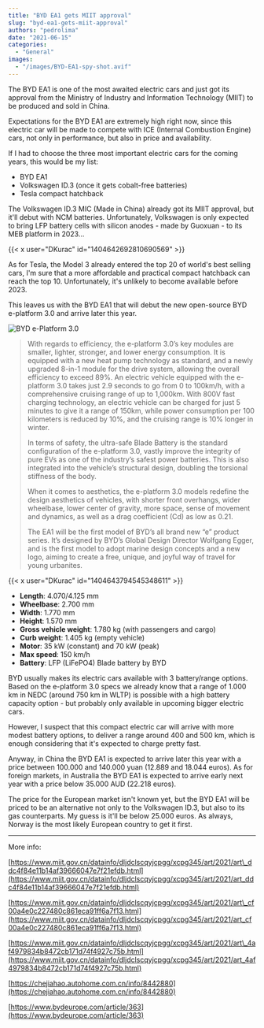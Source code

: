```yaml
---
title: "BYD EA1 gets MIIT approval"
slug: "byd-ea1-gets-miit-approval"
authors: "pedrolima"
date: "2021-06-15"
categories:
  - "General"
images:
  - "/images/BYD-EA1-spy-shot.avif"
---
```


The BYD EA1 is one of the most awaited electric cars and just got its approval from the Ministry of Industry and Information Technology (MIIT) to be produced and sold in China.

Expectations for the BYD EA1 are extremely high right now, since this electric car will be made to compete with ICE (Internal Combustion Engine) cars, not only in performance, but also in price and availability.

If I had to choose the three most important electric cars for the coming years, this would be my list:

- BYD EA1
- Volkswagen ID.3 (once it gets cobalt-free batteries)
- Tesla compact hatchback

The Volkswagen ID.3 MIC (Made in China) already got its MIIT approval, but it'll debut with NCM batteries. Unfortunately, Volkswagen is only expected to bring LFP battery cells with silicon anodes - made by Guoxuan - to its MEB platform in 2023...

{{< x user="DKurac" id="1404642692810690569" >}}

As for Tesla, the Model 3 already entered the top 20 of world's best selling cars, I'm sure that a more affordable and practical compact hatchback can reach the top 10. Unfortunately, it's unlikely to become available before 2023.

This leaves us with the BYD EA1 that will debut the new open-source BYD e-platform 3.0 and arrive later this year.

![BYD e-Platform 3.0](images/BYD-e-Platform-3.0.avif)

> With regards to efficiency, the e-platform 3.0’s key modules are smaller, lighter, stronger, and lower energy consumption. It is equipped with a new heat pump technology as standard, and a newly upgraded 8-in-1 module for the drive system, allowing the overall efficiency to exceed 89%. An electric vehicle equipped with the e-platform 3.0 takes just 2.9 seconds to go from 0 to 100km/h, with a comprehensive cruising range of up to 1,000km. With 800V fast charging technology, an electric vehicle can be charged for just 5 minutes to give it a range of 150km, while power consumption per 100 kilometers is reduced by 10%, and the cruising range is 10% longer in winter.
> 
> In terms of safety, the ultra-safe Blade Battery is the standard configuration of the e-platform 3.0, vastly improve the integrity of pure EVs as one of the industry’s safest power batteries. This is also integrated into the vehicle’s structural design, doubling the torsional stiffness of the body.
> 
> When it comes to aesthetics, the e-platform 3.0 models redefine the design aesthetics of vehicles, with shorter front overhangs, wider wheelbase, lower center of gravity, more space, sense of movement and dynamics, as well as a drag coefficient (Cd) as low as 0.21.
> 
> The EA1 will be the first model of BYD’s all brand new “e” product series. It’s designed by BYD’s Global Design Director Wolfgang Egger, and is the first model to adopt marine design concepts and a new logo, aiming to create a free, unique, and joyful way of travel for young urbanites.

{{< x user="DKurac" id="1404643794545348611" >}}

- **Length**: 4.070/4.125 mm
- **Wheelbase**: 2.700 mm
- **Width**: 1.770 mm
- **Height**: 1.570 mm
- **Gross vehicle weight**: 1.780 kg (with passengers and cargo)
- **Curb weight**: 1.405 kg (empty vehicle)
- **Motor**: 35 kW (constant) and 70 kW (peak)
- **Max speed**: 150 km/h
- **Battery**: LFP (LiFePO4) Blade battery by BYD

BYD usually makes its electric cars available with 3 battery/range options. Based on the e-platform 3.0 specs we already know that a range of 1.000 km in NEDC (around 750 km in WLTP) is possible with a high battery capacity option - but probably only available in upcoming bigger electric cars.

However, I suspect that this compact electric car will arrive with more modest battery options, to deliver a range around 400 and 500 km, which is enough considering that it's expected to charge pretty fast.

Anyway, in China the BYD EA1 is expected to arrive later this year with a price between 100.000 and 140.000 yuan (12.889 and 18.044 euros). As for foreign markets, in Australia the BYD EA1 is expected to arrive early next year with a price below 35.000 AUD (22.218 euros).

The price for the European market isn't known yet, but the BYD EA1 will be priced to be an alternative not only to the Volkswagen ID.3, but also to its gas counterparts. My guess is it'll be below 25.000 euros. As always, Norway is the most likely European country to get it first.

---

More info:

[https://www.miit.gov.cn/datainfo/dljdclscqyjcpgg/xcpg345/art/2021/art\_ddc4f84e11b14af39666047e7f21efdb.html](https://www.miit.gov.cn/datainfo/dljdclscqyjcpgg/xcpg345/art/2021/art_ddc4f84e11b14af39666047e7f21efdb.html)

[https://www.miit.gov.cn/datainfo/dljdclscqyjcpgg/xcpg345/art/2021/art\_cf00a4e0c227480c861eca91ff6a7f13.html](https://www.miit.gov.cn/datainfo/dljdclscqyjcpgg/xcpg345/art/2021/art_cf00a4e0c227480c861eca91ff6a7f13.html)

[https://www.miit.gov.cn/datainfo/dljdclscqyjcpgg/xcpg345/art/2021/art\_4af4979834b8472cb171d74f4927c75b.html](https://www.miit.gov.cn/datainfo/dljdclscqyjcpgg/xcpg345/art/2021/art_4af4979834b8472cb171d74f4927c75b.html)

[https://chejiahao.autohome.com.cn/info/8442880](https://chejiahao.autohome.com.cn/info/8442880)

[https://www.bydeurope.com/article/363](https://www.bydeurope.com/article/363)
